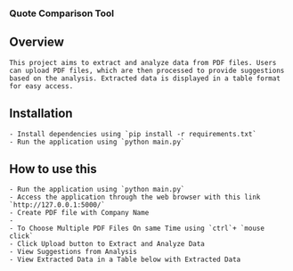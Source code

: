 ### Quote Comparison Tool
## Overview
    This project aims to extract and analyze data from PDF files. Users can upload PDF files, which are then processed to provide suggestions based on the analysis. Extracted data is displayed in a table format for easy access.

## Installation
    - Install dependencies using `pip install -r requirements.txt`
    - Run the application using `python main.py`


## How to use this 
    - Run the application using `python main.py`
    - Access the application through the web browser with this link `http://127.0.0.1:5000/`
    - Create PDF file with Company Name
    - 
    - To Choose Multiple PDF Files On same Time using `ctrl`+ `mouse click`
    - Click Upload button to Extract and Analyze Data
    - View Suggestions from Analysis
    - View Extracted Data in a Table below with Extracted Data



